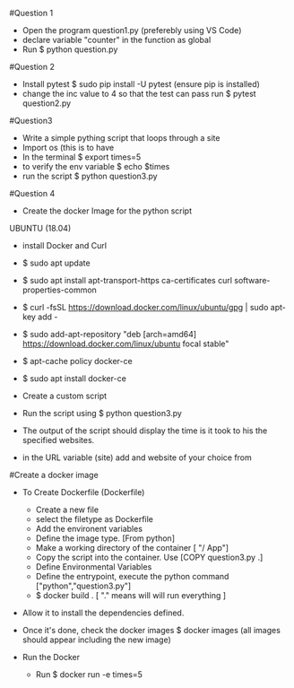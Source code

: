 

#Question 1
- Open the program question1.py (preferebly using VS Code)
- declare variable "counter" in the function as global 
- Run $ python question.py

#Question 2
- Install pytest
 $ sudo pip install -U pytest (ensure pip is installed)
- change the inc value to 4 so that the test can pass
run $ pytest question2.py

#Question3
- Write a simple pything script that loops through a site
- Import os (this is to have 
- In the terminal
 $ export times=5
- to verify the env variable
 $ echo $times 
- run the script
 $ python question3.py

#Question 4 
- Create the docker Image for the python script

UBUNTU  (18.04)

- install Docker and Curl

- $ sudo apt update
- $ sudo apt install apt-transport-https ca-certificates curl software-properties-common
- $ curl -fsSL https://download.docker.com/linux/ubuntu/gpg | sudo apt-key add -
- $ sudo add-apt-repository "deb [arch=amd64] https://download.docker.com/linux/ubuntu focal stable"
- $ apt-cache policy docker-ce
- $ sudo apt install docker-ce

- Create a custom script 
- Run the script using $ python question3.py
- The output of the script should display the time is it took to his the specified websites.
- in the URL variable (site) add and website of your choice from 
		
#Create a docker image
 - To Create Dockerfile (Dockerfile)
	- Create a new file
	- select the filetype as Dockerfile
	- Add the environent variables
	- Define the image type. [From python]
	- Make a working directory of the container [ "/ App"]
	- Copy the script into the container. Use [COPY question3.py .]
	- Define Environmental Variables
	- Define the entrypoint, execute the python command ["python","question3.py"]
	- $  docker build . [ "." means will will run everything ]

- Allow it to install the dependencies defined.
- Once it's done, check the docker images
	$ docker images
	(all images should appear including the new image)

- Run the Docker
	- Run $ docker run -e times=5 <image-name>
 
